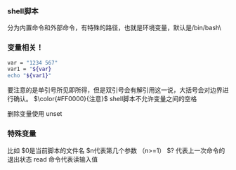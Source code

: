 ### shell脚本

分为内置命令和外部命令，有特殊的路径，也就是环境变量，默认是/bin/bash\

### 变量相关！

```bash
var = "1234 567"
var1 = "${var}
echo "${var1}"
```

要注意的是单引号所见即所得，但是双引号会有解引用这一说，大括号会对边界进行确认。
$\color{#FF0000}{注意}$  shell脚本不允许变量之间的空格

删除变量使用 unset

### 特殊变量

比如 \$0是当前脚本的文件名 
\$n代表第几个参数 （n>=1）
\$? 代表上一次命令的退出状态
read 命令代表读输入值





